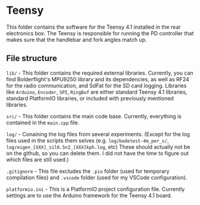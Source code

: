 # Teensy

This folder contains the software for the Teensy 4.1 installed in the rear electronics box.
The Teensy is responsible for running the PD controller that makes sure that the handlebar
and fork angles match up.

## File structure
`lib/` - This folder contains the required external libraries. Currently, you can find Bolderflight's MPU9250 library and its dependencies, as well as RF24 for the radio communication, and SdFat for the SD card logging. Libraries like `Arduino`, `Encoder`, `SPI`, `RingBuf` are either standard Teensy 4.1 libraries, standard PlatformIO libraries, or included with previously mentioned libraries.

`src/` - This folder contains the main code base. Currently, everything is contained in the `main.cpp` file.

`log/` -  Conaining the log files from several experiments. (Except for the log files used in the scripts them selves (e.g. `log/bodetest-4m_per_s/`, `log/eigen_[XXX]_sil6.5n2_[XXX]kph.log`, etc) These should actually not be on the github, so you can delete them. I did not have the time to figure out which files are still used.)

`.gitignore` - This file excludes the `.pio` folder (used for temporary compilation files) and `.vscode` folder (used for my VSCode configuration).

`platformio.ini` - This is a PlatformIO project configuration file. Currently settings are to use the Arduino framework for the Teensy 4.1 board.